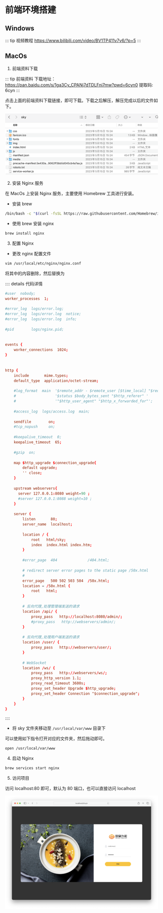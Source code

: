 # 前端环境搭建

## Windows

::: tip 视频教程
https://www.bilibili.com/video/BV1TP411v7v6/?p=5
:::

## MacOs

1. 前端资料下载

::: tip 前端资料
下载地址：https://pan.baidu.com/s/1ga3Cy_CPANj7dTDLFni7mw?pwd=6cyn0
提取码: 6cyn 
:::

点击上面的前端资料下载链接，即可下载。下载之后解压，解压完成以后的文件如下。

![](../../../assets/FrontEnd-Dev-Build/2024-03-03-12-33-06.png)

2. 安装 Nginx 服务

在 MacOs 上安装 Nginx 服务，主要使用 Homebrew 工具进行安装。

- 安装 brew 

```sh
/bin/bash -c "$(curl -fsSL https://raw.githubusercontent.com/Homebrew/install/HEAD/install.sh)"
```
- 使用 brew 安装 nginx

```sh
brew install nginx
```

3. 配置 Nginx

- 更改 nginx 配置文件

```sh
vim /usr/local/etc/nginx/nginx.conf
```
将其中的内容删除，然后替换为

:::: details 代码详情
```conf
#user  nobody;
worker_processes  1;

#error_log  logs/error.log;
#error_log  logs/error.log  notice;
#error_log  logs/error.log  info;

#pid        logs/nginx.pid;


events {
    worker_connections  1024;
}


http {
    include       mime.types;
    default_type  application/octet-stream;

    #log_format  main  '$remote_addr - $remote_user [$time_local] "$request" '
    #                  '$status $body_bytes_sent "$http_referer" '
    #                  '"$http_user_agent" "$http_x_forwarded_for"';

    #access_log  logs/access.log  main;

    sendfile        on;
    #tcp_nopush     on;

    #keepalive_timeout  0;
    keepalive_timeout  65;

    #gzip  on;
	
	map $http_upgrade $connection_upgrade{
		default upgrade;
		'' close;
	}

	upstream webservers{
	  server 127.0.0.1:8080 weight=90 ;
	  #server 127.0.0.1:8088 weight=10 ;
	}

    server {
        listen       80;
        server_name  localhost;

        location / {
            root   html/sky;
            index  index.html index.htm;
        }

        #error_page  404              /404.html;

        # redirect server error pages to the static page /50x.html
        #
        error_page   500 502 503 504  /50x.html;
        location = /50x.html {
            root   html;
        }

        # 反向代理,处理管理端发送的请求
        location /api/ {
			proxy_pass   http://localhost:8080/admin/;
            #proxy_pass   http://webservers/admin/;
        }
		
		# 反向代理,处理用户端发送的请求
        location /user/ {
            proxy_pass   http://webservers/user/;
        }
		
		# WebSocket
		location /ws/ {
            proxy_pass   http://webservers/ws/;
			proxy_http_version 1.1;
			proxy_read_timeout 3600s;
			proxy_set_header Upgrade $http_upgrade;
			proxy_set_header Connection "$connection_upgrade";
        }
    }
}
```
::::

- 将 sky 文件夹移动至 `/usr/local/var/www` 目录下

可以使用如下指令打开对应的文件夹，然后拖动即可。

```sh
open /usr/local/var/www
```

4. 启动 Nginx

```sh
brew services start nginx
```

5. 访问项目

访问 localhost:80 即可，默认为 80 端口，也可以直接访问 localhost

![](../../../assets/readme/2024-03-03-11-41-05.png)